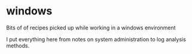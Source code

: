# windows
Bits of of recipes picked up while working in a windows environment

I put everything here from notes on system administration to log analysis methods.
